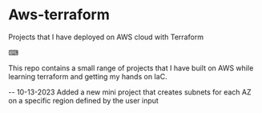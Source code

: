 # Aws-terraform
Projects that I have deployed on AWS cloud with Terraform

⌨

This repo contains a small range of projects that I have built on AWS while learning terraform and getting my hands on IaC.

-- 10-13-2023
Added a new mini project that creates subnets for each AZ on a specific region defined by the user input

